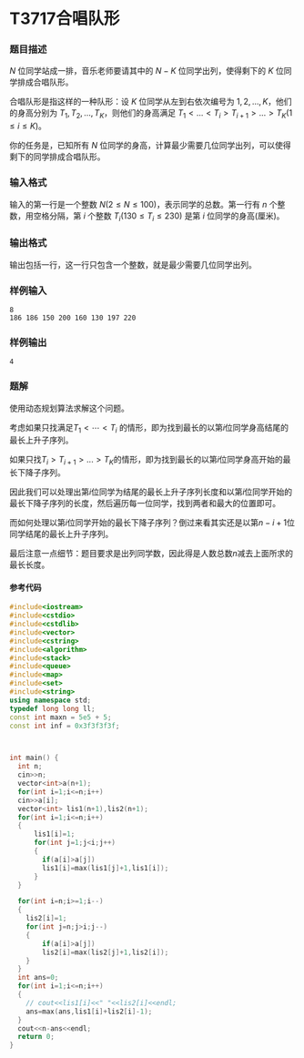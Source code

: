 
# T3717合唱队形

### 题目描述

$N$ 位同学站成一排，音乐老师要请其中的 $N-K$ 位同学出列，使得剩下的 $K$ 位同学排成合唱队形。

合唱队形是指这样的一种队形：设 $K$ 位同学从左到右依次编号为 $1,2,\ldots,K$，他们的身高分别为 $T_1,T_2,\ldots,T_K$，则他们的身高满足 $T_1< \ldots< T_i > T_{i+1}> \ldots > T_K(1\leq i \leq K)$。

你的任务是，已知所有 $N$ 位同学的身高，计算最少需要几位同学出列，可以使得剩下的同学排成合唱队形。

### 输入格式

输入的第一行是一个整数 $N(2\leq N\leq 100)$，表示同学的总数。第一行有 $n$ 个整数，用空格分隔，第 $i$ 个整数 $T_i(130\leq T_i\leq 230)$ 是第 $i$ 位同学的身高(厘米)。

### 输出格式

输出包括一行，这一行只包含一个整数，就是最少需要几位同学出列。

### 样例输入

```
8
186 186 150 200 160 130 197 220
```

### 样例输出

```
4
```


<div style="page-break-after: always"></div>

### 题解

使用动态规划算法求解这个问题。

考虑如果只找满足$T_1<\cdots<T_i$ 的情形，即为找到最长的以第$i$位同学身高结尾的最长上升子序列。

如果只找$T_i>T_{i+1}>...>T_K$的情形，即为找到最长的以第$i$位同学身高开始的最长下降子序列。

因此我们可以处理出第$i$位同学为结尾的最长上升子序列长度和以第$i$位同学开始的最长下降子序列的长度，然后遍历每一位同学，找到两者和最大的位置即可。

而如何处理以第$i$位同学开始的最长下降子序列？倒过来看其实还是以第$n-i+1$位同学结尾的最长上升子序列。

最后注意一点细节：题目要求是出列同学数，因此得是人数总数$n$减去上面所求的最长长度。

#### 参考代码

```c++
#include<iostream>
#include<cstdio>
#include<cstdlib>
#include<vector>
#include<cstring>
#include<algorithm>
#include<stack>
#include<queue>
#include<map>
#include<set>
#include<string>
using namespace std;
typedef long long ll;
const int maxn = 5e5 + 5;
const int inf = 0x3f3f3f3f;



int main() {
  int n;
  cin>>n;
  vector<int>a(n+1);
  for(int i=1;i<=n;i++)
  cin>>a[i];
  vector<int> lis1(n+1),lis2(n+1);
  for(int i=1;i<=n;i++)
  {
      lis1[i]=1;
      for(int j=1;j<i;j++)
      {
        if(a[i]>a[j])
        lis1[i]=max(lis1[j]+1,lis1[i]);
      }
  }

  for(int i=n;i>=1;i--)
  {
    lis2[i]=1;
    for(int j=n;j>i;j--)
    {
        if(a[i]>a[j])
        lis2[i]=max(lis2[j]+1,lis2[i]);
    }
  }
  int ans=0;
  for(int i=1;i<=n;i++)
  {
    // cout<<lis1[i]<<" "<<lis2[i]<<endl;
    ans=max(ans,lis1[i]+lis2[i]-1);
  }
  cout<<n-ans<<endl;
  return 0;
}
```

<div style="page-break-after: always"></div>
